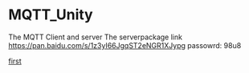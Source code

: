 # MQTT_Unity
The MQTT Client and server
The serverpackage link https://pan.baidu.com/s/1z3yI66JgqST2eNGR1XJypg   passowrd: 98u8 

[first](https://github.com/Leemu0822/MQTT_Unity/blob/master/1.png)


